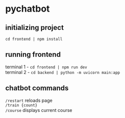 # pychatbot

## initializing project

`cd frontend | npm install`

## running frontend

terminal 1 - `cd frontend | npm run dev`  
terminal 2 - `cd backend | python -m uvicorn main:app`

## chatbot commands

`/restart` reloads page  
`/train {count}`  
`/course` displays current course
